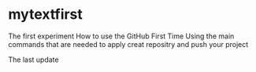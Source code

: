 # mytextfirst
The first experiment
How to use the GitHub First Time 
Using the main commands that are needed to apply creat repositry and push your project

The last update
